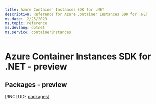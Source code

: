 ```yaml
---
title: Azure Container Instances SDK for .NET
description: Reference for Azure Container Instances SDK for .NET
ms.date: 12/25/2023
ms.topic: reference
ms.devlang: dotnet
ms.service: containerinstances
---
```

# Azure Container Instances SDK for .NET - preview
## Packages - preview
[!INCLUDE [packages](container-instances-index.md)]